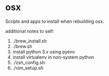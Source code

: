 osx
===

Scripts and apps to install when rebuilding osx.

additional notes to self:
1. ./brew_install.sh
1. ./brew.sh
1. install python 3.x using pyenv
1. install virtualenv in non-system python
1. ./zsh_config.sh
1. ./vim_setup.sh
